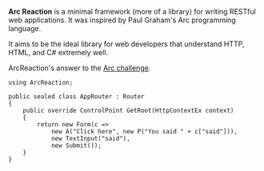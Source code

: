 **Arc Reaction** is a minimal framework (more of a library) for writing RESTful web applications. It was inspired by Paul Graham's Arc programming language.

It aims to be the ideal library for web developers that understand HTTP, HTML, and C# extremely well.

ArcReaction's answer to the [Arc challenge](http://paulgraham.com/arcchallenge.html).

    using ArcReaction;
	
	public sealed class AppRouter : Router
	{
		public override ControlPoint GetRoot(HttpContextEx context)
		{
			return new Form(c => 
				new A("Click here", new P("You said " + c["said"])), 
				new TextInput("said"), 
				new Submit());
		}
	}
